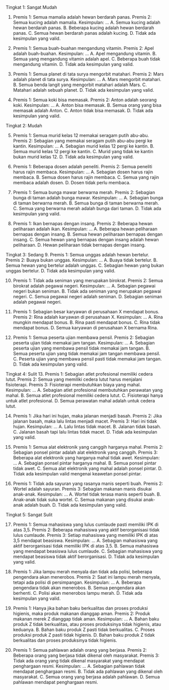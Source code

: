 Tingkat 1: Sangat Mudah
1. Premis 1: Semua mamalia adalah hewan berdarah panas.
Premis 2: Semua kucing adalah mamalia.
Kesimpulan: ...
A. Semua kucing adalah hewan berdarah panas.
B. Beberapa kucing adalah hewan berdarah panas.
C. Semua hewan berdarah panas adalah kucing.
D. Tidak ada kesimpulan yang valid.

2. Premis 1: Semua buah-buahan mengandung vitamin.
Premis 2: Apel adalah buah-buahan.
Kesimpulan: ...
A. Apel mengandung vitamin.
B. Semua yang mengandung vitamin adalah apel.
C. Beberapa buah tidak mengandung vitamin.
D. Tidak ada kesimpulan yang valid.

3. Premis 1: Semua planet di tata surya mengorbit matahari.
Premis 2: Mars adalah planet di tata surya.
Kesimpulan: ...
A. Mars mengorbit matahari.
B. Semua benda langit yang mengorbit matahari adalah Mars.
C. Matahari adalah sebuah planet.
D. Tidak ada kesimpulan yang valid.

4. Premis 1: Semua koki bisa memasak.
Premis 2: Anton adalah seorang koki.
Kesimpulan: ...
A. Anton bisa memasak.
B. Semua orang yang bisa memasak adalah Anton.
C. Anton tidak bisa memasak.
D. Tidak ada kesimpulan yang valid.

Tingkat 2: Mudah

5. Premis 1: Semua murid kelas 12 memakai seragam putih abu-abu.
Premis 2: Sebagian yang memakai seragam putih abu-abu pergi ke kantin.
Kesimpulan: ...
A. Sebagian murid kelas 12 pergi ke kantin.
B. Semua murid kelas 12 pergi ke kantin.
C. Murid yang tidak ke kantin bukan murid kelas 12.
D. Tidak ada kesimpulan yang valid.

6. Premis 1: Beberapa dosen adalah peneliti.
Premis 2: Semua peneliti harus rajin membaca.
Kesimpulan: ...
A. Sebagian dosen harus rajin membaca.
B. Semua dosen harus rajin membaca.
C. Semua yang rajin membaca adalah dosen.
D. Dosen tidak perlu membaca.

7. Premis 1: Semua bunga mawar berwarna merah.
Premis 2: Sebagian bunga di taman adalah bunga mawar.
Kesimpulan: ...
A. Sebagian bunga di taman berwarna merah.
B. Semua bunga di taman berwarna merah.
C. Semua yang berwarna merah adalah bunga dari taman.
D. Tidak ada kesimpulan yang valid.

8. Premis 1: Ikan bernapas dengan insang.
Premis 2: Beberapa hewan peliharaan adalah ikan.
Kesimpulan: ...
A. Beberapa hewan peliharaan bernapas dengan insang.
B. Semua hewan peliharaan bernapas dengan insang.
C. Semua hewan yang bernapas dengan insang adalah hewan peliharaan.
D. Hewan peliharaan tidak bernapas dengan insang.

Tingkat 3: Sedang
9. Premis 1: Semua unggas adalah hewan bertelur.
Premis 2: Buaya bukan unggas.
Kesimpulan: ...
A. Buaya tidak bertelur.
B. Semua hewan yang bertelur adalah unggas.
C. Sebagian hewan yang bukan unggas bertelur.
D. Tidak ada kesimpulan yang valid.

10. Premis 1: Tidak ada seniman yang merupakan birokrat.
Premis 2: Semua birokrat adalah pegawai negeri.
Kesimpulan: ...
A. Sebagian pegawai negeri bukan seniman.
B. Tidak ada seniman yang merupakan pegawai negeri.
C. Semua pegawai negeri adalah seniman.
D. Sebagian seniman adalah pegawai negeri.

11. Premis 1: Sebagian besar karyawan di perusahaan X mendapat bonus.
Premis 2: Rina adalah karyawan di perusahaan X.
Kesimpulan: ...
A. Rina mungkin mendapat bonus.
B. Rina pasti mendapat bonus.
C. Rina tidak mendapat bonus.
D. Semua karyawan di perusahaan X bernama Rina.

12. Premis 1: Semua peserta ujian membawa pensil.
Premis 2: Sebagian peserta ujian tidak memakai jam tangan.
Kesimpulan: ...
A. Sebagian peserta ujian yang membawa pensil tidak memakai jam tangan.
B. Semua peserta ujian yang tidak memakai jam tangan membawa pensil.
C. Peserta ujian yang membawa pensil pasti tidak memakai jam tangan.
D. Tidak ada kesimpulan yang valid.

Tingkat 4: Sulit
13. Premis 1: Sebagian atlet profesional memiliki cedera lutut.
Premis 2: Semua yang memiliki cedera lutut harus menjalani fisioterapi.
Premis 3: Fisioterapi membutuhkan biaya yang mahal.
Kesimpulan: ...
A. Sebagian atlet profesional membutuhkan perawatan yang mahal.
B. Semua atlet profesional memiliki cedera lutut.
C. Fisioterapi hanya untuk atlet profesional.
D. Semua perawatan mahal adalah untuk cedera lutut.

14. Premis 1: Jika hari ini hujan, maka jalanan menjadi basah.
Premis 2: Jika jalanan basah, maka lalu lintas menjadi macet.
Premis 3: Hari ini tidak hujan.
Kesimpulan: ...
A. Lalu lintas tidak macet.
B. Jalanan tidak basah.
C. Jalanan basah tapi lalu lintas tidak macet.
D. Tidak ada kesimpulan yang valid.

15. Premis 1: Semua alat elektronik yang canggih harganya mahal.
Premis 2: Sebagian ponsel pintar adalah alat elektronik yang canggih.
Premis 3: Beberapa alat elektronik yang harganya mahal tidak awet.
Kesimpulan: ...
A. Sebagian ponsel pintar harganya mahal.
B. Semua ponsel pintar tidak awet.
C. Semua alat elektronik yang mahal adalah ponsel pintar.
D. Tidak ada kesimpulan valid mengenai keawetan ponsel pintar.

16. Premis 1: Tidak ada sayuran yang rasanya manis seperti buah.
Premis 2: Wortel adalah sayuran.
Premis 3: Sebagian makanan manis disukai anak-anak.
Kesimpulan: ...
A. Wortel tidak terasa manis seperti buah.
B. Anak-anak tidak suka wortel.
C. Semua makanan yang disukai anak-anak adalah buah.
D. Tidak ada kesimpulan yang valid.

Tingkat 5: Sangat Sulit

17. Premis 1: Semua mahasiswa yang lulus cumlaude pasti memiliki IPK di atas 3,5.
Premis 2: Beberapa mahasiswa yang aktif berorganisasi tidak lulus cumlaude.
Premis 3: Setiap mahasiswa yang memiliki IPK di atas 3,5 mendapat beasiswa.
Kesimpulan: ...
A. Sebagian mahasiswa yang aktif berorganisasi tidak memiliki IPK di atas 3,5.
B. Semua mahasiswa yang mendapat beasiswa lulus cumlaude.
C. Sebagian mahasiswa yang mendapat beasiswa tidak aktif berorganisasi.
D. Tidak ada kesimpulan yang valid.

18. Premis 1: Jika lampu merah menyala dan tidak ada polisi, beberapa pengendara akan menerobos.
Premis 2: Saat ini lampu merah menyala, tetapi ada polisi di persimpangan.
Kesimpulan: ...
A. Beberapa pengendara tidak akan menerobos.
B. Semua pengendara akan berhenti.
C. Polisi akan menerobos lampu merah.
D. Tidak ada kesimpulan yang valid.

19. Premis 1: Hanya jika bahan baku berkualitas dan proses produksi higienis, maka produk makanan dianggap aman.
Premis 2: Produk makanan merek Z dianggap tidak aman.
Kesimpulan: ...
A. Bahan baku produk Z tidak berkualitas, atau proses produksinya tidak higienis, atau keduanya.
B. Bahan baku produk Z pasti tidak berkualitas.
C. Proses produksi produk Z pasti tidak higienis.
D. Bahan baku produk Z tidak berkualitas dan proses produksinya tidak higienis.

20. Premis 1: Semua pahlawan adalah orang yang berjasa.
Premis 2: Beberapa orang yang berjasa tidak dikenal oleh masyarakat.
Premis 3: Tidak ada orang yang tidak dikenal masyarakat yang mendapat penghargaan resmi.
Kesimpulan: ...
A. Sebagian pahlawan tidak mendapat penghargaan resmi.
B. Tidak ada pahlawan yang dikenal oleh masyarakat.
C. Semua orang yang berjasa adalah pahlawan.
D. Semua pahlawan mendapat penghargaan resmi.